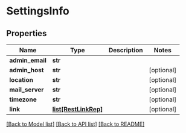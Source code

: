 # SettingsInfo

## Properties
Name | Type | Description | Notes
------------ | ------------- | ------------- | -------------
**admin_email** | **str** |  | 
**admin_host** | **str** |  | [optional] 
**location** | **str** |  | [optional] 
**mail_server** | **str** |  | [optional] 
**timezone** | **str** |  | [optional] 
**link** | [**list[RestLinkRep]**](RestLinkRep.md) |  | [optional] 

[[Back to Model list]](../README.md#documentation-for-models) [[Back to API list]](../README.md#documentation-for-api-endpoints) [[Back to README]](../README.md)


